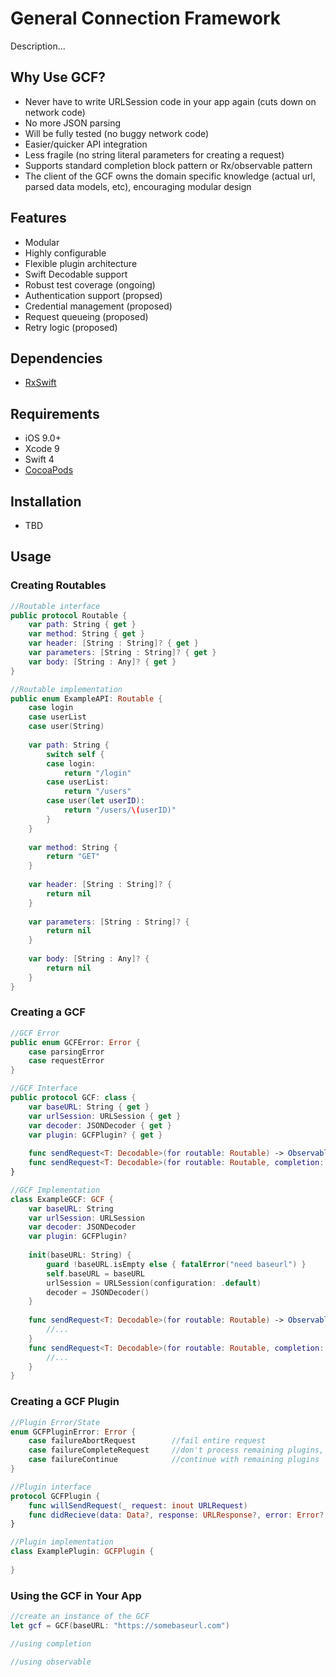 # General Connection Framework

Description...

## Why Use GCF?

- Never have to write URLSession code in your app again (cuts down on network code)
- No more JSON parsing
- Will be fully tested (no buggy network code)
- Easier/quicker API integration
- Less fragile (no string literal parameters for creating a request)
- Supports standard completion block pattern or Rx/observable pattern
- The client of the GCF owns the domain specific knowledge (actual url, parsed data models, etc), encouraging modular design

## Features

- Modular
- Highly configurable
- Flexible plugin architecture
- Swift Decodable support
- Robust test coverage (ongoing)
- Authentication support (propsed)
- Credential management (proposed)
- Request queueing (proposed)
- Retry logic (proposed)

## Dependencies

- [RxSwift]

## Requirements

- iOS 9.0+
- Xcode 9
- Swift 4
- [CocoaPods]

## Installation

 - TBD

## Usage

### Creating Routables

```swift
//Routable interface
public protocol Routable {
    var path: String { get }
    var method: String { get }
    var header: [String : String]? { get }
    var parameters: [String : String]? { get }
    var body: [String : Any]? { get }
}
```
```swift
//Routable implementation
public enum ExampleAPI: Routable {
    case login
    case userList
    case user(String)
    
    var path: String {
        switch self {
        case login:
            return "/login"
        case userList:
            return "/users"
        case user(let userID):
            return "/users/\(userID)"
        }
    }
    
    var method: String {
        return "GET"
    }
    
    var header: [String : String]? {
        return nil
    }
    
    var parameters: [String : String]? {
        return nil
    }
    
    var body: [String : Any]? {
        return nil
    }
}
```

### Creating a GCF

```swift
//GCF Error
public enum GCFError: Error {
	case parsingError
	case requestError
}
```
```swift
//GCF Interface
public protocol GCF: class {
	var baseURL: String { get }
	var urlSession: URLSession { get }
	var decoder: JSONDecoder { get }
	var plugin: GCFPlugin? { get }
	
	func sendRequest<T: Decodable>(for routable: Routable) -> Observable<T>
	func sendRequest<T: Decodable>(for routable: Routable, completion: @escaping (T?, Error?) -> Void)
}
```
```swift
//GCF Implementation
class ExampleGCF: GCF {
    var baseURL: String
    var urlSession: URLSession
    var decoder: JSONDecoder
    var plugin: GCFPlugin?
    
    init(baseURL: String) {
        guard !baseURL.isEmpty else { fatalError("need baseurl") }
        self.baseURL = baseURL
		urlSession = URLSession(configuration: .default)
		decoder = JSONDecoder()
    }
    
    func sendRequest<T: Decodable>(for routable: Routable) -> Observable<T> {
        //...
    }
	func sendRequest<T: Decodable>(for routable: Routable, completion: @escaping (T?, Error?) -> Void) {
	    //...
    }
}
```

### Creating a GCF Plugin

```swift
//Plugin Error/State
enum GCFPluginError: Error {
	case failureAbortRequest		//fail entire request
	case failureCompleteRequest		//don't process remaining plugins, finish the request
	case failureContinue			//continue with remaining plugins
}
```
```swift
//Plugin interface
protocol GCFPlugin {
	func willSendRequest(_ request: inout URLRequest)
	func didRecieve(data: Data?, response: URLResponse?, error: Error?, forRequest request: inout URLRequest) throws
}
```
```swift
//Plugin implementation
class ExamplePlugin: GCFPlugin {
    
}
```

### Using the GCF in Your App

```swift
//create an instance of the GCF
let gcf = GCF(baseURL: "https://somebaseurl.com")
```
```swift
//using completion
```
```swift
//using observable
```


[RxSwift]: https://github.com/ReactiveX/RxSwift/
[CocoaPods]: https://github.com/CocoaPods/CocoaPods
